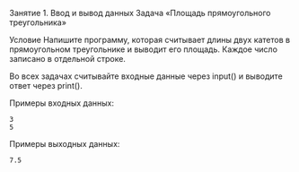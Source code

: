 

Занятие 1. Ввод и вывод данных
Задача «Площадь прямоугольного треугольника»

Условие
        Напишите программу, которая считывает длины двух катетов в прямоугольном треугольнике и выводит его площадь. Каждое число записано в отдельной строке. 

Во всех задачах считывайте входные данные через input() и выводите ответ через print().
        


Примеры входных данных:
```
3
5
```

Примеры выходных данных:
```
7.5
```